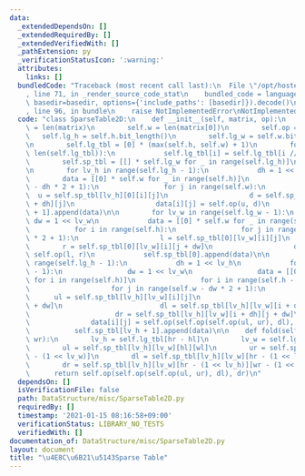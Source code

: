 ```yaml
---
data:
  _extendedDependsOn: []
  _extendedRequiredBy: []
  _extendedVerifiedWith: []
  _pathExtension: py
  _verificationStatusIcon: ':warning:'
  attributes:
    links: []
  bundledCode: "Traceback (most recent call last):\n  File \"/opt/hostedtoolcache/Python/3.9.1/x64/lib/python3.9/site-packages/onlinejudge_verify/documentation/build.py\"\
    , line 71, in _render_source_code_stat\n    bundled_code = language.bundle(stat.path,\
    \ basedir=basedir, options={'include_paths': [basedir]}).decode()\n  File \"/opt/hostedtoolcache/Python/3.9.1/x64/lib/python3.9/site-packages/onlinejudge_verify/languages/python.py\"\
    , line 96, in bundle\n    raise NotImplementedError\nNotImplementedError\n"
  code: "class SparseTable2D:\n    def __init__(self, matrix, op):\n        self.h\
    \ = len(matrix)\n        self.w = len(matrix[0])\n        self.op = op\n     \
    \   self.lg_h = self.h.bit_length()\n        self.lg_w = self.w.bit_length()\n\
    \n        self.lg_tbl = [0] * (max(self.h, self.w) + 1)\n        for i in range(2,\
    \ len(self.lg_tbl)):\n            self.lg_tbl[i] = self.lg_tbl[i // 2] + 1\n\n\
    \        self.sp_tbl = [[] * self.lg_w for _ in range(self.lg_h)]\n        self.sp_tbl[0].append(matrix)\n\
    \n        for lv_h in range(self.lg_h - 1):\n            dh = 1 << lv_h\n    \
    \        data = [[0] * self.w for _ in range(self.h)]\n            for i in range(self.h\
    \ - dh * 2 + 1):\n                for j in range(self.w):\n                  \
    \  u = self.sp_tbl[lv_h][0][i][j]\n                    d = self.sp_tbl[lv_h][0][i\
    \ + dh][j]\n                    data[i][j] = self.op(u, d)\n            self.sp_tbl[lv_h\
    \ + 1].append(data)\n\n        for lv_w in range(self.lg_w - 1):\n           \
    \ dw = 1 << lv_w\n            data = [[0] * self.w for _ in range(self.h)]\n \
    \           for i in range(self.h):\n                for j in range(self.w - dw\
    \ * 2 + 1):\n                    l = self.sp_tbl[0][lv_w][i][j]\n            \
    \        r = self.sp_tbl[0][lv_w][i][j + dw]\n                    data[i][j] =\
    \ self.op(l, r)\n            self.sp_tbl[0].append(data)\n\n        for lv_h in\
    \ range(self.lg_h - 1):\n            dh = 1 << lv_h\n            for lv_w in range(self.lg_w\
    \ - 1):\n                dw = 1 << lv_w\n                data = [[0] * self.w\
    \ for i in range(self.h)]\n                for i in range(self.h - dh * 2 + 1):\n\
    \                    for j in range(self.w - dw * 2 + 1):\n                  \
    \      ul = self.sp_tbl[lv_h][lv_w][i][j]\n                        ur = self.sp_tbl[lv_h][lv_w][i][j\
    \ + dw]\n                        dl = self.sp_tbl[lv_h][lv_w][i + dh][j]\n   \
    \                     dr = self.sp_tbl[lv_h][lv_w][i + dh][j + dw]\n         \
    \               data[i][j] = self.op(self.op(self.op(ul, ur), dl), dr)\n     \
    \           self.sp_tbl[lv_h + 1].append(data)\n\n    def fold(self, hl, hr, wl,\
    \ wr):\n        lv_h = self.lg_tbl[hr - hl]\n        lv_w = self.lg_tbl[wr - wl]\n\
    \        ul = self.sp_tbl[lv_h][lv_w][hl][wl]\n        ur = self.sp_tbl[lv_h][lv_w][hl][wr\
    \ - (1 << lv_w)]\n        dl = self.sp_tbl[lv_h][lv_w][hr - (1 << lv_h)][wl]\n\
    \        dr = self.sp_tbl[lv_h][lv_w][hr - (1 << lv_h)][wr - (1 << lv_w)]\n  \
    \      return self.op(self.op(self.op(ul, ur), dl), dr)\n"
  dependsOn: []
  isVerificationFile: false
  path: DataStructure/misc/SparseTable2D.py
  requiredBy: []
  timestamp: '2021-01-15 08:16:58+09:00'
  verificationStatus: LIBRARY_NO_TESTS
  verifiedWith: []
documentation_of: DataStructure/misc/SparseTable2D.py
layout: document
title: "\u4E8C\u6B21\u5143Sparse Table"
---
```

